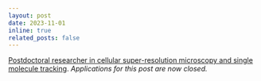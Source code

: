 ```yaml
---
layout: post
date: 2023-11-01
inline: true
related_posts: false
---
```

[Postdoctoral researcher in cellular super-resolution microscopy and single molecule tracking](https://warwick-careers.tal.net/vx/lang-en-GB/mobile-0/appcentre-1/brand-4/user-5402/xf-6d7afc7f7cc9/candidate/so/pm/1/pl/3/opp/505). *Applications for this post are now closed.*
